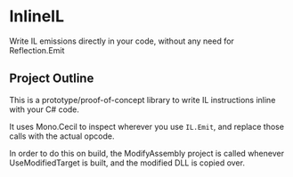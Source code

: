 # InlineIL
Write IL emissions directly in your code, without any need for Reflection.Emit

## Project Outline
This is a prototype/proof-of-concept library to write IL instructions inline with your C# code.

It uses Mono.Cecil to inspect wherever you use `IL.Emit`, and replace those calls with the actual opcode.

In order to do this on build, the ModifyAssembly project is called whenever UseModifiedTarget is built, and the modified DLL is copied over.